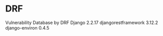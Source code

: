 # DRF
Vulnerability Database by DRF
Django              2.2.17
djangorestframework 3.12.2
django-environ      0.4.5
